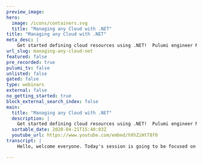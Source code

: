 ```yaml
---
preview_image:
hero:
  image: /icons/containers.svg
  title: "Managing any Cloud with .NET"
title: "Managing any Cloud with .NET"
meta_desc: |
    Get started defining cloud resources using .NET!  Pulumi engineer Mikhail Shilkov will show you how you can use C#, F#, and VB.NET to define and ma...
url_slug: managing-any-cloud-net
featured: false
pre_recorded: true
pulumi_tv: false
unlisted: false
gated: false
type: webinars
external: false
no_getting_started: true
block_external_search_index: false
main:
  title: "Managing any Cloud with .NET"
  description: |
    Get started defining cloud resources using .NET!  Pulumi engineer Mikhail Shilkov will show you how you can use C#, F#, and VB.NET to define and manage infrastructure for Azure, AWS, and on-prem Kubernetes clusters.  Try it out!  https://pulumi.com/start/  The examples are in .NET but Pulumi makes it easy to stand up infrastructure on any cloud using your favorite languages including Python, JavaScript, Go, and Typescript - saving time over legacy tools like CloudFormation and Terraform.
  sortable_date: 2020-04-21T15:40:03Z
  youtube_url: https://www.youtube.com/embed/hXhZiHtT8f0
transcript: |
    Hello, welcome everyone. Today's session is going to be focused on Pulumi for dot net developers. So if you know dot net, but maybe you don't know what Pulumi is or maybe heard of us, but don't have deep understanding yet. This session is for you. The session is not specific to any single cloud. I'm going to show several examples for Aws Azure and even very briefly about myself, my name is Michel Skov. I'm a software engineer at Pulumi and my main focus for the last month was all things dot net. So if you happen to have any questions, any time, feel free to reach out to me on Twitter at Mihael Kov or via email Mikhail at Pulumi dot com. Now the agenda is simple. I'm going to start with a demo of how Pulumi works, how we can use dot net languages to define cloud resources. There will be a section with theory about desired state configuration tools and the brief comparison to other tools that you may already know and then I'll go ahead and hammer down on why I think dot net are super awesome ideas. Yeah, I really do think so once again, the concept applies to any cloud of your choice. OK. So what is Pulumi pluming is a tool that allows you to manage cloud resources and hopefully makes this process as straightforward and reliable as possible. You can use the net languages to define those resources. Actually, we support multiple runtime, not Js with typescript or javascript Python free go, but today we'll focus entirely on dot net. So in terms of dot net poly me runs on the latest dot net core 3.1 and then all the languages C# sharp and visual basic dot net. Pulumi is based on the idea of providers. So Aws has a provider, Asia has a provider, Google cloud has one in total. We have 40 providers currently including smaller clouds like digital ocean and cloud flare or even things that are not exactly clouds. You can create and upload docker images, resources or even things like positive equal tables or dashboards. Everything that has a notion of resource creation and has an API can become a plume provider. By the way, everything that I'm showing you today is open source and github and can be used for free. You can also create issues. We accept pull requests. For example, if you miss a provider that you really need, you could create your own and then maybe share it with the community from here. I want to jump straight ahead to the first demo in this demo will create and deploy a static website that would run on AWS S free. I'll start from the scratch and we'll walk you through the workflow of Pulumi. So I started my command line. I created a new empty folder called AWS website and now I have Pulumi Cella installed on my system so I can use that command line interface to bootstrap a new project with Pulumi. I'm gonna go for Pulumi and then AWS C# is the name of the template that I want to use. I wanna give my project the name here and then accept all the defaults for Stata and origin that I want to deploy to. And then CLI creates several files of my disk and bootstraps my AWS C# project. I'm gonna go ahead and switch to the ID to see what exactly was created. So now I switch to my ID. I'm using jet brains writer in this case, but you could be using VS code or visual studio if you prefer, prefer those I have my project open that we just created a W website. My and it has three important files here that I want to show you. The first one is CS P file. So the C# project file you can see that's a typical Microsoft dot net is the K file that uh dot net core console application which runs on dot net core 3.1 the latest one and then automatically by Pulumi I it got a reference to a new get package called Pulumi dot aws. That's what we're gonna use to define our resources for the rest. It's pretty much a blank project. Now, then there are two C# files. The first one is program dot CS. So that's the entry point for our consult application. It has a class program and a very simple static main method. All the method does is it just calls deployment, run a sync here and it passes the name of the stack, my class that I'm going to show in a second. And finally, all the smart things should happen in this my stack dot CS files. That's a class which derives from stack based class and it has a constructor and a hint that I should start adding my resources here. I have some short cards to walk me through creating a static website on aws. The first snippet creates an S free bucket in aws. It's called my bucket. That's the first parameter for the close constructor. And then it accepts a bunch of arguments. In this case, it says that I want a provision, a static website with index document pointing to index dot html. Then on my parent folder, I have a root folder which contains several files that I want to upload it as my static website. Someone see sharp code so I can do whatever I want here. In this case, I want to use the standard directory class to get the list of files in the root folder and then iterate for that list of files and do something for each file. Then for each file, I want to actually extract its name and then create a new bucket object for that file, which means that the file will get uploaded to S3. So once again, creating a new bucket object is a constructor call. I pass a name for that file and a bunch of arguments saying that this file should be public. It belongs to that pocket name that we just defined. And then that's an html document. And finally I pointed source to file asset on the disk, that file that I listed. Now, the last step is to define the output of my program because uh I don't know in advance the URL of the static website that Amazon is going to create for me. I need to export that URL from my program as a result of its execution, I define a property called endpoint here. And I assign a value to this endpoint format in the stream with http prefix and using the output property of a bucket called website endpoint. That's gonna be returned by Amazon when I run my program and that's about it. Now, I'm ready to run it and see how it works. So I'm back to my command line interface and now I want to run my plumbing program. The way I do it is with poly I command, I type ply up and run it here from the same folder and what it does, it builds my project with dot build and then it evaluates the graph of the resources that I defined there and shows me a preview. So the program already ran, but none of the resources are created yet. It shows me the preview that it's going to create four resources. The top one stack is like a virtual resource. It doesn't correspond to anything in aws. But then there are three real resources that Pulumi identified. One is as free bucket and then two bucket objects, one for each file. So if I'm happy with this and I am happy with this, this is what I expected, I can say yes. And now Pulumi will run my program again and this time it will translate the program to the actual calls to aws API. So that's probably gonna take a couple of seconds more than last time. S free bucket is actually being created in the cloud. And then once the bucket is created, the two files are uploaded as well. And the result is the URL that I get here. So now to check this URL right from my command line, I can do a curl and then pass it the result of Pulumi. You remember I defined the endpoint in my program so I can get that value from the endpoint and curl to it. And the result is the html document that I uploaded. Hello from Poum and C#. So my static website worked. Now let's switch to the id and do some changes to my program. For example, let's go back to this code that defines an S free bucket and add some text to it. So let's say I wanna tag it as my environment is production and then maybe as well. I want to change the contents of my website. So for instance, open this index dot html file and add a bunch of exclamation marks in the end so that we could see the difference to apply these changes. I run pulling me up again. And this time it should go ahead and compare my new program with the previously deployed program and figure out the difference that it needs to apply to AWS resources. In this case, you can see the preview, it's about to update the tax property of the bucket and also update the source or the content property of index dot html file. That's exactly what I would expect. So I'm gonna hit yes and wait until Pulumi runs my program again and applies these two differences to my static website. It's changing the bucket with the tax and then it should replace the file contents as well. Now it's done. I can scroll up to my curl program again. Hit it and you can see that I get a bunch of exclamation marks which means my changes were successfully applied and the website is updated. So Now, after the demo, I want to step back a little bit and look at some fundamental ideas that might be helpful to understand this stuff a bit deeper. I wanna explain what desired state configuration is and how it squares with the imperative languages. But first, what is so cool about the cloud? It's that everything is available via an API every cloud provider has its own layer of management. API in case of a, it's called as a resource manager, but everybody has something for any cloud resource, you can call a proper rest endpoint, wait several seconds or maybe minutes and get a resource back. And it doesn't matter whether you use a web portal, some sort of C I tool and decay or any third party tool like PLU. In the end, you deal with the exact same API but in very different ways. For example, every cloud provider ships management is the case for all major languages including dot net. You can open your ID type, the right command, run the program and the method calls in this case, easy to run instances will get translated to the API calls. This is one on one translation. The second you call the method from C# there is an http request going out. Alternatively, maybe you are familiar with tools from cloud vendors, you call them from command line bash powers or whatever. And again, each command is directly translated to the API call to say create an instance. Now this approach is a bit limited in multiple ways. It's very imperative if you have multiple resources to create, which is always true, you end up writing scripts or programs and describe how to create resources step by step in the exact sequence. Instead of describing what you want to get. Also, you probably have multiple environments like production stage and lab and they exist for months or years, they are sort of similar, but at the same time, different, you end up with manuscripts with lots of built in conditions and also update scripts that move the infrastructure from the previous state M to the state N plus one, maintaining all of that is hard. Finally, the scripts are super hard to make resilient. If they fail in the middle, you don't really know whether you can run it again to complete or if it's just going to create some duplicate resources or fail with a new error. These things are really hard to test. So the industry has come up with a different idea, it's called desired state configuration. Instead of describing your steps, you always describe the target state, your goal. And then for any possible current state of your environment, a tool will take care of transitioning to the goal. So it's a tool that takes care of all the migrations. You focus on the desired state itself. A useful way to look at both of those states is think of them as graphs. The notes here are resources and the edges are dependencies between resources. Dependencies are crucial to figure out how to reconcile those two graphs, whether or not can be replaced or what's the right order of execution. And so on. Now again, you can see this polymer snippet that I showed you before. It defines two resources, a resource group and a storage account. The most important idea of this whole presentation is to understand that this snippet still defines the desired state. When I run this code, it's not directly translated to API calls. Instead, it creates a definition of a graph. And that's what you are able to see in the preview during the demo, I can cancel and no resources are created. This picture should help explain how Pulumi works. It consists of several components at the bottom. There is a language host, that's a thing that is specific to each run time. So there is a dot net host which knows how to co dot net build and get the result back then it executes your program. And the result is that desired graph, the graph is then passed to the cli the engine. That's why we need the Pulumi cli to run the deployment. The engine compares the desired graph with the last deployed state and figures out the difference. And until then it knows the commands that need to get to AWS or, or DC P the cloud provider. So if you're on that simple program of two resources. The first time the engine compares it to the empty state and issues two commands to the cloud. If we say change the type of the storage account, the program is almost exactly the same but the engine will know to update or replace that resource and do not touch the resource group because it already exists. The idea of desired state is definitely not new. Actually, each cloud provider has its own tool to support it. A cloud formation, Azure resource manager templates, Google cloud deployment manager, and even third party tools like terraform, they're all based on the desired state configuration. Also, they are similar in the sense that they use market languages, Jason HCL to define the target state. However, the details of languages for each of those tools are completely different. If you know one, it's pretty hard to start with another one and broadly creating cloud applications with markup is quite challenging. Each language basically starts with no tooling. You just edit the text file, they're trying to add to on top of it like current templates plugged in for VS code, but they're still not really great and very different. Again, authoring a new template from scratch is quite hard. Usually people copy paste snippets from the web or stack overflow or the web console and try to adjust them for their needs and those markup files are still quite low level. So the sheer size of them grows really, really fast, you end up editing thousands of lines of Jason or which is a poor experience. Pulumi is very different here because as you saw, you can use the net languages instead of Marko files. So for the rest of my presentation, I want to focus on why using general purpose programming languages and do languages in particular is a great idea. We start with tooling if you are a dot net developer or at least you know a dot net language like C# to some extent, you are probably already familiar with lots of the tools that they show on the slide Pulumi runs on dot net called 3.1 which is the latest cross platform dot net run time, you can run on Windows, mac Os or Linux. Wherever there is a command line really, you can use your favorite editor or ID from Microsoft Visual Studio to vs code to writer from jet brains with all the power they built over many, many years of existence, water completion with tele sensor factory and with uh tools like sharper Linkin doc generation. Everything is now available for infrastructure management code. If you want to turn some useful bits of your code into a reusable library, you can wrap it up into a new get package and share privately within your company or with the broad community publicly on the nuge dot org. And later today, I'm gonna show you even how to do unit testing with dot net. So I already showed you a couple examples of polym code and C# this example here just reiterates that yes, we do support C# but C# is not the only dot net language is the case is dot net is the K not A C# is the case. So we also get support for other dot net languages on par with C# if say you are more into functional program and then you love F sharp, you can write pin programs in F sharp, the structure will look very much the same you knew up resources and flow properties from one resource to another one. If sharp is quite a bit more strict with type conversions and C#, you can get away with implicit conversions most of the time. While in F sharp, you would need to use some extra helper functions like IO or input in this example. Yet, even if you don't know F sharp at all, you probably can still read this snippet. So it's quite the same type of code. We also support visual basic dot net if that's your language of choice, same idea, slightly different syntax. Again, I think that one of the most valuable features of using dot net codes to provision cloud resources is the ability to define reusable abstractions. Quite often, you want to use several resources as a combination and you end up using more or less the same combination again and again with code instead of say copy paste in text files all over the place. You can make a class or a function and just use it in multiple places. Let's take a look at an example. If you wanna create a simple Asia function app, just a hello world HDP function, you have to create five resources, a storage account, a storage container, put your binaries to a storage blob and create a function app hosting plan and finally add the function app itself point to all of those things. By the way, a resource group would be a six required resource. And this combination of resources is the recipe that you are going to use many, many times. So with that net, I could create a usable component as a sharp class. I actually did that. In this example, I defined a class called archive function app. It's super easy to use. Just pass a resource group and point it to a folder on a disk which contains in my function and that's it. Now, if I run pulling me up with this program, I will get a nice preview of which resources are about to be created. And I still see that yes, all those resources are still required. But as a user, I had to write very little code and the chance to make a mistake is also small. Now, I actually want to switch over to my ID and show you the code behind that component resource. All right. Here is my function APP component. It's a C# class which derives from the component or source class. Remember last time our stack was derived from the stack base class. The component also calls the base class constructor and passes the name to it. This is the name we see in the Pulumi like preview as a parent for all subs resources. The rest is pretty similar. There is a constructor and it creates all those resources that we need for the component. A couple of things are interesting here. First, the service plan, you can see a condition there. That's because the component checks whether it already got a preexisting service plan and its parameters or it needs to create a new one. I'm going to show why in just a second, then there is a code to retriever storage, access token, it's C# so we can basically do whatever we want in the code, full flexibility. Finally configure some upset ends and puts an end point to an output. Now let's switch over to the usage examples. So at the top, we have a dot net Asia functions which is deployed from the folder somewhere on the dot net dot net. Publish. And uh because we create this component from C# the dot net run time is assumed by default by the component. The next example is the javascript function which has to be deployed to node run time. That's why we changed the two settings. First, we pointed the archive to a different folder. But also we set the run time option to note in this case. Finally, the most sophisticated example here is the Python function. And because Python function has to be deployed to Linux, we first have to create a separate source group and then manually provisional Linux plan, we set up its kind to Linux that reserves to true so that we get the consumption running on Linux. And then we can pass this plan as a extra parameter to the archive function up component. We pass it to the plan. You remember we had a check inside the component. So now that check will use Linux plan and the runtime Python. So we can make the component logic as sophisticated as you want. But the goal here is to keep the usage relatively simple and cover all the target scenarios. At the same time, these custom abstractions can be as simple or as complex as you want. Next, I want to show how this might play out with a slightly more sophisticated example. Let's say you work at an e-commerce company building a web shop for customers around the world. Your application consists of multiple services they all deploy to, let's say Asia cloud, maybe your team works on a product page. Now you have a challenge because your users are geographically distributed around the world. You want to deploy your application close to them to make user experience. Great. You need to keep latency as low as possible so that people in America Europe, Asia are equally happy. Maybe you use Cosmos DB to distribute your data. It's a great service. You can configure it to replicate data to multiple regions and it does its magic. However, if say you use Azure functions for the application layer, Azure functions are always deployed to just one region. So you'll have to deploy N copies of your function each two separate region close to the target users. Then you have to provision allowed balancing front and service like traffic manager or front door that would route users to the nearest location with the lowest latency. You can see how you easily can get to dozens of cloud resources that you have to deploy to deploy your service. And maybe there is another team working on, let's say a shopping cart service. They have the same challenge of serving the users around the world. So they have to go for a similar deployment. They also use cosmos the B but maybe they don't use functions but deploy container instances or whatnot as they compute layer. And maybe there is a third team working on the pricing engine and they use some legacy application bits that can only run on a custom virtual machine. So they use a RVM skill sets, but also they have to deploy load balancers, public IP SV nets, subnets and so on and they have to do it at times once forever region and still have Cosmos and configure traffic manager in front. There's a lot of repetition, but also there are unique bits. Now, we can sit down three teams of ours and decide that we are going to create a shared component. I call it Cosmos app because it's built around Cosmos Deb and that component would have a plug compute layer so that every team can customize it for their needs while the rest of the resources have the same shape. So I implemented such a component. And you can see it's usage example on this slide, it's pretty simple to use. You pass a resource group and the list of regions to where you want to deploy three regions. In this example, West US East and West Europe and then goes the magic of general purpose language. I can reuse my developer skills and use a factory pattern. Here. The component gets a factory, essentially a callback that creates a plug compute element for for a given region, it gets the region as input parameter. And then this example creates a function app in that region. In the end, it returns the function app identifier so that the traffic manager can link to its endpoint and that's it. The component takes care of the rest. It creates the cosmos DB. The traffic manager calls your factory end times and wires, everything together. We can package this shared Cosmos App component as a new good package. Put it into our private registry or share it with the community, we can apply semantic version and evolve it independently from the team's code, test it and apply all the best practices from vacation development world to the cloud infrastructure management. Next topic. And this one is pretty cool. So how do you test your infrastructure deployments? Well, traditionally, you would deploy the infrastructure and then run some black box integration tests with it. That's still super available, no doubt. And you can totally still do it with plume. However, I want to share another option unit testing. Here is a sharp example of a unit that written to inspect a pluta. You can see that instead of running deployment, run a sync, it calls deployment test a sync. This call does nothing in the cloud. All external calls are actually mocked. So it runs completely in memory and just returns the list of resources that stuck with otherwise provision. Now we can do whatever we want with those resources. They are just objects. In this example, I want to test that I don't expose a necessary part to the internet for that. I search for a security group resource, then get in grass rules and then I iterate for blocks to find if there is a block that exposes the port 22 to the public. If yes, the test fails. Now my test runs in memory so it's super fast. I can run hundreds of them. I can run during my DD flow. And of course, I will run them in my C I CD pipeline. We can make another step forward here with what we call policies code. Unfortunately, this feature is not supported in the do not decay yet. So this example is typescript, but the idea is that you sort of write a similar test that checks a rule searches for an open port maybe. But then you deploy this rule company wide so that any time anybody deploys any resource, the rule will get triggered. And if it fails, the deployment will get blocked and somebody will get identification a great way to ensure some security or cost management best practices up. Next, I want to talk about more sophisticated scenarios. I'm going to show you example. And also it's a good illustration of what a bigger project part by Polu could look like to take a step back for a second. As we see it, cloud applications are going through some evolution process, early applications were mostly lift and shift, which means people would move their V MS from on premises to the cloud from there. More teams start to modernize application, focus less on V MS, maybe use containers and also manage cloud services applications on the right sort of the future cloud consist of much more components that interact to each other. The components are highly specialized and they utilize the full power of the cloud which is great, but obviously, just because the applications have much more moving parts. The management process gets quite a bit more complicated. And there are multiple dimensions to this complexity. On this slide. On the horizontal dimension, we see that spectrum of compute options from V MS to containers to several. But there is also the vertical dimension which means that there are several layers of management. At the bottom. We configure the foundational infrastructure, networking storage monitoring computer is one level up, it relies on the foundation and then there are application bits to manage and deploy at the top. The great news is that you can use Pulumi to manage all of those layers and all of the options. NIS is a great illustration to this challenge. Again, there are multiple layers to manage to be able to run knits applications. First, you need to have storage network and identity and the foundational stuff. Then you need to create the cluster itself, maybe with Eksaks or G key. Then you probably also want to use a manage services could be managed no SQL database or Q or whatnot. And finally, there will be multiple applications deployed to the cluster. You could create all those resources in one Pulumi program, just reference several nugget packages and define the right resources. However, probably those layers are managed by different people at different time. Say your it team will take care of networking and then it's going to be pretty stable over time while application teams will keep updating applications at high frequency. So usually a project would be split into multiple parts. We call them stacks, one stack for foundational infrastructure, one stack for a cluster and a bunch of stacks. Each managing an application. Each stack can utilize stack references to load information from other stacks. For example, networking details or keep config to connect to a cluster. So now I want to run a quick demo of a multi project that deploys an A KS cluster and a sample application into it. So I have a sample solution open which illustrates a multi project with C# I have three projects. In this case, the cluster project defines all the foundational layers and a cluster. While the other two projects are applications deployed to that cluster. The cluster project has the cluster sta class. Its output is going to be a cube config string which is like a connection strain for the cluster in the constructor. I create a whole bunch of resources, a resource group, some SSH private QR ad application service principles virtual networks, subnets. And finally, the cluster itself. And finally, it assigns the coupon output. Now if I go to the stack project, it's a pretty simple stack. The essential part here is that it uses a class called stack reference. Then it can say, hey sta reference give me your output called coup config. Then it creates a provider with that coup config and now it can start defining the application resources. In this case, my application creates a service and the deployment to deploy a sample container. Finally, the third step is very similar but it uses YAML files to define the application. The point is that maybe you already have some existing community deployments with or maybe he charts. In this case, you can mix those right into your Polu program and reuse the existing assets. The example shows how to deploy a single Yamma file as well as an instance of an engine helm chart. All right. This were all the demos I have today time to wrap it up. So Pulumi is a modern approach to called infrastructure and application management. As more and more companies start to embrace the cloud native tech, there is an increasing demand for great tech to support that move developers get involved into cloud management too. So it is really natural to embrace the developer technologies here. You use all the great tools and ecosystem that was created in the last 10, 20 years. And many people are very familiar with. You get all the language features like conditionals, loops, functions classes basically for free in the package. For me personally, the biggest advantage is they used to create abstractions, say C# components and there is them over and over again. And of course, your infrastructure code becomes much more testable too. If you want to get slides to get started or read more, you just need one link, there's a link on the screen B dot slash Pulumi links. The shortcut will lead you to a guest with all the links I recommend you can see the preview done below the slide. Please follow us on Twitter at mcorp and myself at Miko. All P code is open source and github. You can create issues. We definitely accept pull requests. You can find more videos on Pulumi TV, on youtube. Other upcoming webinars are at Pulumi dot com slash webinars. And finally, if you have questions, you're always welcome to our communities like channel. There are more than 2000 people there and the whole team is there and everyone is very helpful.

---
```

